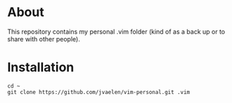 # About

This repository contains my personal .vim folder (kind of as a back up or to share with other people).

# Installation

    cd ~
    git clone https://github.com/jvaelen/vim-personal.git .vim
